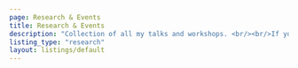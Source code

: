 ```yaml
---
page: Research & Events
title: Research & Events
description: "Collection of all my talks and workshops. <br/><br/>If you'd like me to speak at your event, email me at <a href='mailto:iamaatoh@gmail.com' target='_blank'><b>iamaatoh@gmail.com</b></a>."
listing_type: "research"
layout: listings/default
---
```


